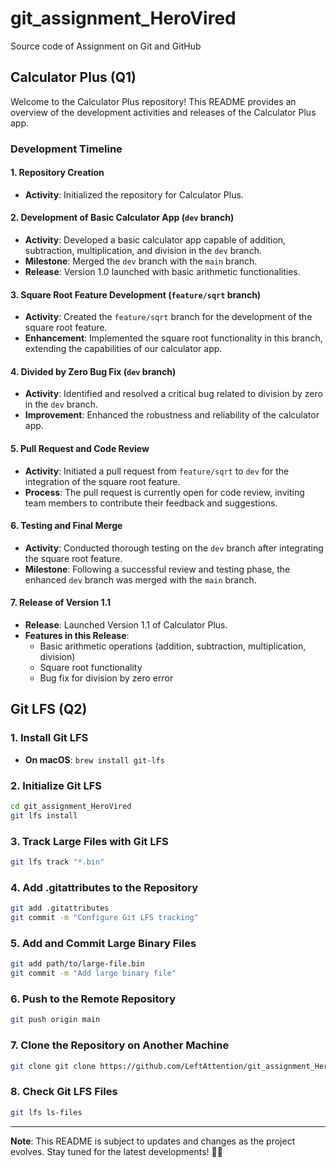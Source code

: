 # git_assignment_HeroVired
Source code of Assignment on Git and GitHub

## Calculator Plus (Q1)

Welcome to the Calculator Plus repository! This README provides an overview of the development activities and releases of the Calculator Plus app.

### Development Timeline

#### 1. Repository Creation
- **Activity**: Initialized the repository for Calculator Plus.

#### 2. Development of Basic Calculator App (`dev` branch)
- **Activity**: Developed a basic calculator app capable of addition, subtraction, multiplication, and division in the `dev` branch.
- **Milestone**: Merged the `dev` branch with the `main` branch.
- **Release**: Version 1.0 launched with basic arithmetic functionalities.

#### 3. Square Root Feature Development (`feature/sqrt` branch)
- **Activity**: Created the `feature/sqrt` branch for the development of the square root feature.
- **Enhancement**: Implemented the square root functionality in this branch, extending the capabilities of our calculator app.

#### 4. Divided by Zero Bug Fix (`dev` branch)
- **Activity**: Identified and resolved a critical bug related to division by zero in the `dev` branch.
- **Improvement**: Enhanced the robustness and reliability of the calculator app.

#### 5. Pull Request and Code Review
- **Activity**: Initiated a pull request from `feature/sqrt` to `dev` for the integration of the square root feature.
- **Process**: The pull request is currently open for code review, inviting team members to contribute their feedback and suggestions.

#### 6. Testing and Final Merge
- **Activity**: Conducted thorough testing on the `dev` branch after integrating the square root feature.
- **Milestone**: Following a successful review and testing phase, the enhanced `dev` branch was merged with the `main` branch.

#### 7. Release of Version 1.1
- **Release**: Launched Version 1.1 of Calculator Plus.
- **Features in this Release**: 
   - Basic arithmetic operations (addition, subtraction, multiplication, division)
   - Square root functionality
   - Bug fix for division by zero error




## Git LFS (Q2)

### 1. Install Git LFS
- **On macOS**: `brew install git-lfs`

### 2. Initialize Git LFS
```bash
cd git_assignment_HeroVired
git lfs install
```

### 3. Track Large Files with Git LFS
```bash
git lfs track "*.bin"
```

### 4. Add .gitattributes to the Repository
```bash
git add .gitattributes
git commit -m "Configure Git LFS tracking"
```

### 5. Add and Commit Large Binary Files
```bash
git add path/to/large-file.bin
git commit -m "Add large binary file"
```

### 6. Push to the Remote Repository
```bash
git push origin main
```

### 7. Clone the Repository on Another Machine
```bash
git clone git clone https://github.com/LeftAttention/git_assignment_HeroVired.git
```

### 8. Check Git LFS Files
```bash
git lfs ls-files
```
---

**Note**: This README is subject to updates and changes as the project evolves. Stay tuned for the latest developments! 🚀🧮